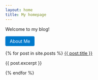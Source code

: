 ```yaml
---
layout: home
title: My homepage
---
```


Welcome to my blog! 


<a href="{{ site.baseurl }}/about/" style="display: inline-block; padding: 0.5em 1em; background-color: #007acc; color: white; border-radius: 4px; text-decoration: none;">About Me</a>


{% for post in site.posts %}
  <a href="{{ site.baseurl }}{{ post.url }}">{{ post.title }}</a>
  <p>{{ post.excerpt }}</p>
{% endfor %}
